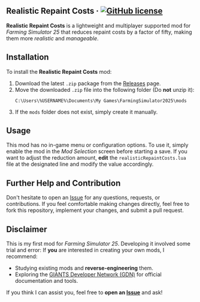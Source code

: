 ## Realistic Repaint Costs &middot; [![GitHub license](https://img.shields.io/badge/License-GPL--3.0-blue)](https://github.com/facebook/react/blob/main/LICENSE)

**Realistic Repaint Costs** is a lightweight and multiplayer supported mod for *Farming Simulator 25* that reduces repaint costs by a factor of fifty, making them more *realistic* and *manageable*.

## Installation

To install the **Realistic Repaint Costs** mod:

1. Download the latest `.zip` package from the [Releases](https://github.com/dreamfarer/fs25-realistic-repaint-costs/releases/) page.
2. Move the downloaded `.zip` file into the following folder (Do **not** unzip it):
   ```
   C:\Users\%USERNAME%\Documents\My Games\FarmingSimulator2025\mods
   ```
3. If the `mods` folder does not exist, simply create it manually.

## Usage

This mod has no in-game menu or configuration options. To use it, simply enable the mod in the *Mod Selection* screen before starting a save. If you want to adjust the reduction amount, **edit** the `realisticRepaintCosts.lua` file at the designated line and modify the value accordingly.

## Further Help and Contribution

Don't hesitate to open an [Issue](https://github.com/dreamfarer/fs25-realistic-repaint-costs/issues) for any questions, requests, or contributions. If you feel comfortable making changes directly, feel free to fork this repository, implement your changes, and submit a pull request.

## Disclaimer

This is my first mod for *Farming Simulator 25*. Developing it involved some trial and error: If **you** are interested in creating your own mods, I recommend:
- Studying existing mods and **reverse-engineering** them.
- Exploring the [GIANTS Developer Network (GDN)](https://gdn.giants-software.com/index.php) for official documentation and tools.

If you think I can assist you, feel free to **open an [Issue](https://github.com/dreamfarer/fs25-realistic-repaint-costs/issues)** and ask!
